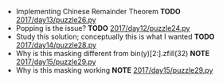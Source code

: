 - Implementing Chinese Remainder Theorem __TODO__ [2017/day13/puzzle26.py](2017/day13/puzzle26.py)
- Popping is the issue? __TODO__ [2017/day12/puzzle24.py](2017/day12/puzzle24.py)
- Study this solution; conceptually this is what I wanted __TODO__ [2017/day14/puzzle28.py](2017/day14/puzzle28.py)
- Why is this masking different from bin(y)[2:].zfill(32) __NOTE__ [2017/day15/puzzle29.py](2017/day15/puzzle29.py)
- Why is this masking working __NOTE__ [2017/day15/puzzle29.py](2017/day15/puzzle29.py)
